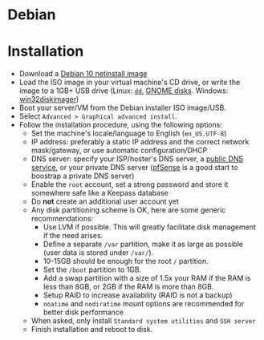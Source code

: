 # Debian

# Installation

- Download a [Debian 10 netinstall image](https://cdimage.debian.org/debian-cd/current/amd64/iso-cd/)
- Load the ISO image in your virtual machine's CD drive, or write the image to a 1GB+ USB drive (Linux: [`dd`](https://wiki.archlinux.org/index.php/USB_flash_installation_media#In_GNU.2FLinux), [GNOME disks](https://www.techrepublic.com/article/how-to-create-disk-images-using-gnome-disk/). Windows: [win32diskimager](http://sourceforge.net/projects/win32diskimager/))
- Boot your server/VM from the Debian installer ISO image/USB.
- Select `Advanced > Graphical advanced install`.
- Follow the installation procedure, using the following options:
  - Set the machine's locale/language to English (`en_US.UTF-8`)
  - IP address: preferably a static IP address and the correct network mask/gateway, or use automatic configuration/DHCP
  - DNS server: specify your ISP/hoster's DNS server, a [public DNS service](https://en.wikipedia.org/wiki/Public_recursive_name_server),
or your private DNS server ([pfSense](../advanced/pfsense.md) is a good start to boostrap a private DNS server)
  - Enable the `root` account, set a strong password and store it somewhere safe like a Keepass database
  - Do **not** create an additional user account yet
  - Any disk partitioning scheme is OK, here are some generic recommendations:
    - Use LVM if possible. This will greatly facilitate disk management if the need arises.
    - Define a separate `/var` partition, make it as large as possible (user data is stored under `/var/`).
    - 10-15GB should be enough for the root `/` partition.
    - Set the `/boot` partition to 1GB.
    - Add a swap partition with a size of 1.5x your RAM if the RAM is less than 8GB, or 2GB if the RAM is more than 8GB.
    - Setup RAID to increase availability (RAID is not a backup)
    - `noatime` and `nodiratime` mount options are recommended for better disk performance
  - When asked, only install `Standard system utilities` and `SSH server`
  - Finish installation and reboot to disk.
